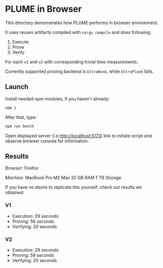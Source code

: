 # PLUME in Browser

This directory demonstrates how PLUME performs in browser environment.

It uses reuses artifacts compiled with `nargo compile` and does following:

1. Execute
2. Prove
3. Verify

For each `v1` and `v2` with corresponding trivial time measurements.

Currently supported proving backend is `UltraHonk`, while `UltraPlonk` fails.

## Launch

Install needed npm modules, if you haven't already:

```bash
npm i
```

After that, type:

```bash
npm run bench
```

Open displayed server (i.e <http://localhost:5173>) link to initiate script and observe browser console for information.

## Results

_Browser_: Firefox

_Machine_: MacBook Pro M2 Max 32 GB RAM 1 TB Storage

If you have no desire to replicate this yourself, check out results we obtained:

### V1

- Execution: 29 seconds
- Proving: 56 seconds
- Verifying: 20 seconds

### V2

- Execution: 29 seconds
- Proving: 59 seconds
- Verifying: 20 seconds
